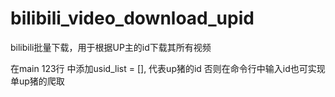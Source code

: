 # bilibili_video_download_upid
bilibili批量下载，用于根据UP主的id下载其所有视频

在main 123行 中添加usid_list = [], 代表up猪的id
否则在命令行中输入id也可实现单up猪的爬取
